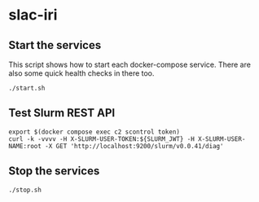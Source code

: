 # slac-iri

## Start the services

This script shows how to start each docker-compose service. There are also some quick health checks in there too. 

```
./start.sh
```

## Test Slurm REST API

```
export $(docker compose exec c2 scontrol token)
curl -k -vvvv -H X-SLURM-USER-TOKEN:${SLURM_JWT} -H X-SLURM-USER-NAME:root -X GET 'http://localhost:9200/slurm/v0.0.41/diag' 
```

## Stop the services

```
./stop.sh
```
